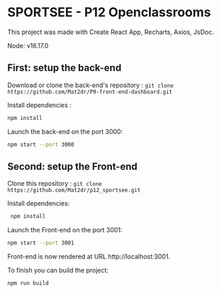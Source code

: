 # SPORTSEE - P12 Openclassrooms

This project was made with Create React App, Recharts, Axios, JsDoc.

Node: v16.17.0

## First: setup the back-end

Download or clone the back-end's repository :
`git clone https://github.com/Mat2dr/P9-front-end-dashboard.git`

Install dependencies :

```sh
npm install
```

Launch the back-end on the port 3000:

```sh
npm start --port 3000
```

## Second: setup the Front-end

Clone this repository :
`git clone https://github.com/Mat2dr/p12_sportsee.git`

Install dependencies:

```sh
 npm install
```

Launch the Front-end on the port 3001:

```sh
npm start --port 3001
```

Front-end is now rendered at URL http://localhost:3001.

To finish you can build the project:

```sh
npm run build
```
